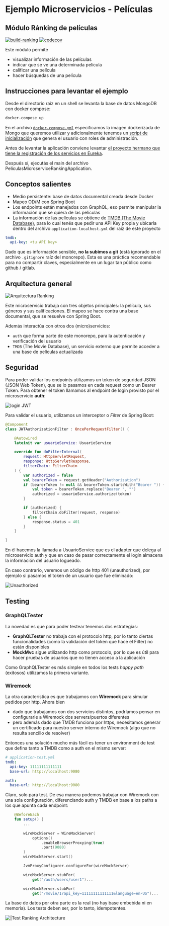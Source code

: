 
# Ejemplo Microservicios - Películas

## Módulo Ránking de películas

[![build-ranking](https://github.com/uqbar-project/eg-peliculas-microservicios/actions/workflows/build-ranking.yml/badge.svg)](https://github.com/uqbar-project/eg-peliculas-microservicios/actions/workflows/build-ranking.yml) [![codecov](https://codecov.io/gh/uqbar-project/eg-peliculas-microservicios/branch/master/graph/badge.svg?token=VGXucKfbqn&flag=ranking)](https://codecov.io/gh/uqbar-project/eg-peliculas-microservicios)

Este módulo permite

- visualizar información de las películas
- indicar que se ve una determinada película
- calificar una película
- hacer búsquedas de una película

## Instrucciones para levantar el ejemplo

Desde el directorio raíz en un shell se levanta la base de datos MongoDB con docker compose:

```bash
docker-compose up
```

En el archivo [`docker-compose.yml`](./docker-compose.yml) especificamos la imagen dockerizada de Mongo que queremos utilizar y adicionalmente tenemos un [script de inicialización](./Docker/mongo-init.js) que genera el usuario con roles de administración.

Antes de levantar la aplicación conviene levantar [el proyecto hermano que tiene la registración de los servicios en Eureka](../peliculas-microservice-registry/README.md).

Después sí, ejecutás el main del archivo PeliculasMicroserviceRankingApplication.

## Conceptos salientes

- Medio persistente: base de datos documental creada desde Docker
- Mapeo OD/M con Spring Boot
- Los endpoints están manejados con GraphQL, eso permite manipular la información que se quiera de las películas
- La información de las películas se obtiene de [TMDB (The Movie Database)](https://www.themoviedb.org/), para lo cual tenés que pedir una API Key propia y ubicarla dentro del archivo `application-localhost.yml` del raíz de este proyecto

```yml
tmdb:
  api-key: <tu API key>

```

Dado que es información sensible, **no la subimos a git** (está ignorado en el archivo `.gitignore` raíz del monorepo). Esta es una práctica recomendable para no compartir claves, especialmente en un lugar tan público como github / gitlab.

## Arquitectura general

![Arquitectura Ranking](./images/RankingArchitecture.png)

Este microservicio trabaja con tres objetos principales: la película, sus géneros y sus calificaciones. El mapeo se hace contra una base documental, que se resuelve con Spring Boot. 

Además interactúa con otros dos (micro)servicios:

- `auth` que forma parte de este monorepo, para la autenticación y verificación del usuario
- `TMDB` (The Movie Database), un servicio externo que permite acceder a una base de películas actualizada

## Seguridad

Para poder validar los endpoints utilizamos un token de seguridad JSON (JSON Web Token), que se lo pasamos en cada request como un Bearer Token. Para obtener el token llamamos al endpoint de login provisto por el microservicio **auth**:

![login JWT](./images/jwtInsomnia.gif)

Para validar el usuario, utilizamos un interceptor o _Filter_ de Spring Boot:

```kt
@Component
class JWTAuthorizationFilter : OncePerRequestFilter() {

    @Autowired
    lateinit var usuarioService: UsuarioService

    override fun doFilterInternal(
        request: HttpServletRequest,
        response: HttpServletResponse,
        filterChain: FilterChain
    ) {
        var authorized = false
        val bearerToken = request.getHeader("Authorization")
        if (bearerToken != null && bearerToken.startsWith("Bearer ")) {
            val token = bearerToken.replace("Bearer ", "")
            authorized = usuarioService.authorize(token)
        }

        if (authorized) {
            filterChain.doFilter(request, response)
        } else {
            response.status = 401
        }
    }

}
```

En él hacemos la llamada a UsuarioService que es el adapter que delega al microservicio auth y que en caso de pasar correctamente el login almacena la información del usuario logueado.

En caso contrario, veremos un código de http 401 (unauthorized), por ejemplo si pasamos el token de un usuario que fue eliminado:

![Unauthorized](./images/jwtUnauthorized.gif)

## Testing

### GraphQLTester

La novedad es que para poder testear tenemos dos estrategias:

- **GraphQLTester** no trabaja con el protocolo http, por lo tanto ciertas funcionalidades (como la validación del token que hace el Filter) no están disponibles
- **MockMvc** sigue utilizando http como protocolo, por lo que es útil para hacer pruebas de usuarios que no tienen acceso a la aplicación

Como GraphQLTester es más simple en todos los tests _happy path_ (exitosos) utilizamos la primera variante.

### Wiremock

La otra característica es que trabajamos con **Wiremock** para simular pedidos por http. Ahora bien

- dado que trabajamos con dos servicios distintos, podríamos pensar en configurarle a Wiremock dos servers/puertos diferentes
- pero además dado que TMDB funciona por https, necesitamos generar un certificado para nuestro server interno de Wiremock (algo que no resulta sencillo de resolver)

Entonces una solución mucho más fácil es tener un environment de test que defina tanto a TMDB como a auth en el mismo server:

```yml
# application-test.yml
tmdb:
  api-key: 11111111111111
  base-url: http://localhost:9080

auth:
  base-url: http://localhost:9080
```

Claro, solo para test. De esa manera podemos trabajar con Wiremock con una sola configuración, diferenciando auth y TMDB en base a los paths a los que apunta cada endpoint:

```kt
    @BeforeEach
    fun setup() {
        ...
    
        wireMockServer = WireMockServer(
            options()
                .enableBrowserProxying(true)
                .port(9080)
        )
        wireMockServer.start()

        JvmProxyConfigurer.configureFor(wireMockServer)

        wireMockServer.stubFor(
            get("/auth/users/user1")...

        wireMockServer.stubFor(
            get("/movie/1?api_key=11111111111111&language=en-US")...

```

La base de datos por otra parte es la real (no hay base embebida ni en memoria). Los tests deben ser, por lo tanto, idempotentes.

![|Test Ranking Architecture](./images/TestRankingArchitecture.png)

